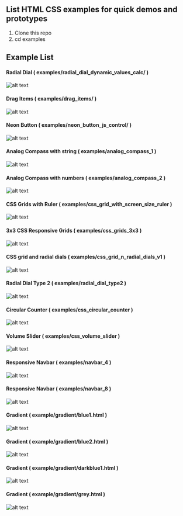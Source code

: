 ## List HTML CSS examples for quick demos and prototypes

1. Clone this repo
2. cd examples

## Example List

#### Radial Dial ( examples/radial_dial_dynamic_values_calc/ )

![alt text](images/radial_dial.gif)

#### Drag Items ( examples/drag_items/ )

![alt text](images/drag_items.gif)


#### Neon Button ( examples/neon_button_js_control/ )

![alt text](images/neon_button.gif)

#### Analog Compass with string ( examples/analog_compass_1 )

![alt text](images/analog_compass_1.png)

#### Analog Compass with numbers ( examples/analog_compass_2 )

![alt text](images/analog_compass_2.png)

#### CSS Grids with Ruler ( examples/css_grid_with_screen_size_ruler )

![alt text](images/grid_with_ruler_1.png)

#### 3x3 CSS Responsive Grids ( examples/css_grids_3x3 )

![alt text](images/css_3x3_square_grids.png)

#### CSS grid and radial dials ( examples/css_grid_n_radial_dials_v1 )

![alt text](images/css_grid_n_radial_dials_v1.png)

#### Radial Dial Type 2 ( examples/radial_dial_type2 )

![alt text](images/radial_dial_type2.png)

#### Circular Counter  ( examples/css_circular_counter )

![alt text](images/circular_counter.png)


#### Volume Slider  ( examples/css_volume_slider )

![alt text](images/volume_slider.png)

#### Responsive Navbar ( examples/navbar_4 )

![alt text](images/nav4.png)

#### Responsive Navbar ( examples/navbar_8 )

![alt text](images/nav8.png)

#### Gradient ( example/gradient/blue1.html	 )

![alt text](images/grad_blue1.png)

#### Gradient ( example/gradient/blue2.html	 )

![alt text](images/grad_blue2.png)

#### Gradient ( example/gradient/darkblue1.html )

![alt text](images/grad_darkblue1.png)

#### Gradient ( example/gradient/grey.html )

![alt text](images/grad_grey.png)

